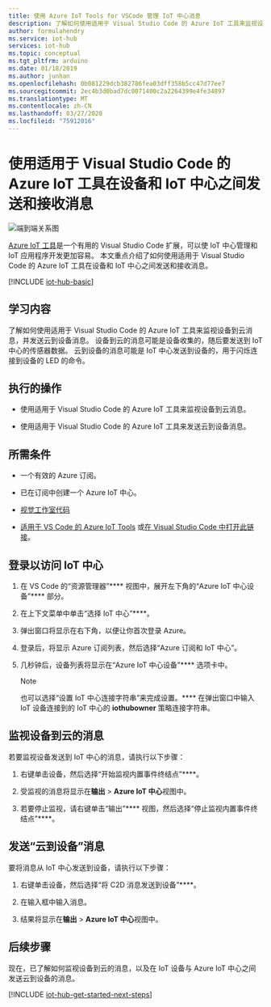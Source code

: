 ```yaml
---
title: 使用 Azure IoT Tools for VSCode 管理 IoT 中心消息
description: 了解如何使用适用于 Visual Studio Code 的 Azure IoT 工具来监视设备到云消息，并在 Azure IoT 中心中发送云到设备消息。
author: formulahendry
ms.service: iot-hub
services: iot-hub
ms.topic: conceptual
ms.tgt_pltfrm: arduino
ms.date: 01/18/2019
ms.author: junhan
ms.openlocfilehash: 0b081229dcb382786fea03dff358b5cc47d77ee7
ms.sourcegitcommit: 2ec4b3d0bad7dc0071400c2a2264399e4fe34897
ms.translationtype: MT
ms.contentlocale: zh-CN
ms.lasthandoff: 03/27/2020
ms.locfileid: "75912016"
---
```

# <a name="use-azure-iot-tools-for-visual-studio-code-to-send-and-receive-messages-between-your-device-and-iot-hub"></a>使用适用于 Visual Studio Code 的 Azure IoT 工具在设备和 IoT 中心之间发送和接收消息

![端到端关系图](./media/iot-hub-vscode-iot-toolkit-cloud-device-messaging/e-to-e-diagram.png)

[Azure IoT 工具](https://marketplace.visualstudio.com/items?itemName=vsciot-vscode.azure-iot-toolkit)是一个有用的 Visual Studio Code 扩展，可以使 IoT 中心管理和 IoT 应用程序开发更加容易。 本文重点介绍了如何使用适用于 Visual Studio Code 的 Azure IoT 工具在设备和 IoT 中心之间发送和接收消息。

[!INCLUDE [iot-hub-basic](../../includes/iot-hub-basic-partial.md)]

## <a name="what-you-will-learn"></a>学习内容

了解如何使用适用于 Visual Studio Code 的 Azure IoT 工具来监视设备到云消息，并发送云到设备消息。 设备到云的消息可能是设备收集的，随后要发送到 IoT 中心的传感器数据。 云到设备的消息可能是 IoT 中心发送到设备的，用于闪烁连接到设备的 LED 的命令。

## <a name="what-you-will-do"></a>执行的操作

* 使用适用于 Visual Studio Code 的 Azure IoT 工具来监视设备到云消息。

* 使用适用于 Visual Studio Code 的 Azure IoT 工具来发送云到设备消息。

## <a name="what-you-need"></a>所需条件

* 一个有效的 Azure 订阅。

* 已在订阅中创建一个 Azure IoT 中心。

* [视觉工作室代码](https://code.visualstudio.com/)

* [适用于 VS Code 的 Azure IoT Tools](https://marketplace.visualstudio.com/items?itemName=vsciot-vscode.azure-iot-tools) 或[在 Visual Studio Code 中打开此链接](vscode:extension/vsciot-vscode.azure-iot-tools)。

## <a name="sign-in-to-access-your-iot-hub"></a>登录以访问 IoT 中心

1. 在 VS Code 的“资源管理器”**** 视图中，展开左下角的“Azure IoT 中心设备”**** 部分。

2. 在上下文菜单中单击“选择 IoT 中心”****。

3. 弹出窗口将显示在右下角，以便让你首次登录 Azure。

4. 登录后，将显示 Azure 订阅列表，然后选择“Azure 订阅和 IoT 中心”。

5. 几秒钟后，设备列表将显示在“Azure IoT 中心设备”**** 选项卡中。

   > [!Note]
   > 也可以选择“设置 IoT 中心连接字符串”来完成设置。**** 在弹出窗口中输入 IoT 设备连接到的 IoT 中心的 **iothubowner** 策略连接字符串。

## <a name="monitor-device-to-cloud-messages"></a>监视设备到云的消息

若要监视设备发送到 IoT 中心的消息，请执行以下步骤：

1. 右键单击设备，然后选择“开始监视内置事件终结点”****。

2. 受监视的消息将显示在**输出** > **Azure IoT 中心**视图中。

3. 若要停止监视，请右键单击“输出”**** 视图，然后选择“停止监视内置事件终结点”****。

## <a name="send-cloud-to-device-messages"></a>发送“云到设备”消息

要将消息从 IoT 中心发送到设备，请执行以下步骤：

1. 右键单击设备，然后选择“将 C2D 消息发送到设备”****。

2. 在输入框中输入消息。

3. 结果将显示在**输出** > **Azure IoT 中心**视图中。

## <a name="next-steps"></a>后续步骤

现在，已了解如何监视设备到云的消息，以及在 IoT 设备与 Azure IoT 中心之间发送云到设备的消息。

[!INCLUDE [iot-hub-get-started-next-steps](../../includes/iot-hub-get-started-next-steps.md)]